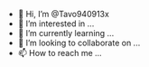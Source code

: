 - 👋 Hi, I’m @Tavo940913x
- 👀 I’m interested in ...
- 🌱 I’m currently learning ...
- 💞️ I’m looking to collaborate on ...
- 📫 How to reach me ...

<!---
Tavo940913x/Tavo940913x is a ✨ special ✨ repository because its `README.md` (this file) appears on your GitHub profile.
You can click the Preview link to take a look at your changes.
--->
